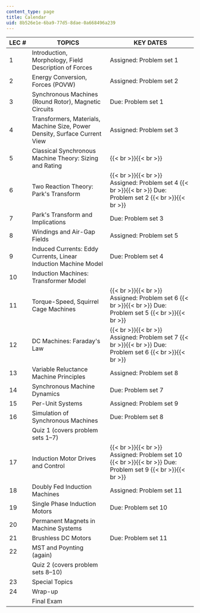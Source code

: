 ```yaml
---
content_type: page
title: Calendar
uid: 8b526e1e-6ba9-77d5-8dae-0a668496a239
---
```


| LEC # | TOPICS | KEY DATES |
| --- | --- | --- |
| 1 | Introduction, Morphology, Field Description of Forces | Assigned: Problem set 1 |
| 2 | Energy Conversion, Forces (POVW) | Assigned: Problem set 2 |
| 3 | Synchronous Machines (Round Rotor), Magnetic Circuits | Due: Problem set 1 |
| 4 | Transformers, Materials, Machine Size, Power Density, Surface Current View | Assigned: Problem set 3 |
| 5 | Classical Synchronous Machine Theory: Sizing and Rating |  {{< br >}}{{< br >}}  |
| 6 | Two Reaction Theory: Park's Transform |  {{< br >}}{{< br >}} Assigned: Problem set 4 {{< br >}}{{< br >}} Due: Problem set 2 {{< br >}}{{< br >}}  |
| 7 | Park's Transform and Implications | Due: Problem set 3 |
| 8 | Windings and Air-Gap Fields | Assigned: Problem set 5 |
| 9 | Induced Currents: Eddy Currents, Linear Induction Machine Model | Due: Problem set 4 |
| 10 | Induction Machines: Transformer Model | &nbsp; |
| 11 | Torque-Speed, Squirrel Cage Machines |  {{< br >}}{{< br >}} Assigned: Problem set 6 {{< br >}}{{< br >}} Due: Problem set 5 {{< br >}}{{< br >}}  |
| 12 | DC Machines: Faraday's Law |  {{< br >}}{{< br >}} Assigned: Problem set 7 {{< br >}}{{< br >}} Due: Problem set 6 {{< br >}}{{< br >}}  |
| 13 | Variable Reluctance Machine Principles | Assigned: Problem set 8 |
| 14 | Synchronous Machine Dynamics | Due: Problem set 7 |
| 15 | Per-Unit Systems | Assigned: Problem set 9 |
| 16 | Simulation of Synchronous Machines | Due: Problem set 8 |
| &nbsp; | Quiz 1 (covers problem sets 1–7) | &nbsp; |
| 17 | Induction Motor Drives and Control |  {{< br >}}{{< br >}} Assigned: Problem set 10 {{< br >}}{{< br >}} Due: Problem set 9 {{< br >}}{{< br >}}  |
| 18 | Doubly Fed Induction Machines | Assigned: Problem set 11 |
| 19 | Single Phase Induction Motors | Due: Problem set 10 |
| 20 | Permanent Magnets in Machine Systems | &nbsp; |
| 21 | Brushless DC Motors | Due: Problem set 11 |
| 22 | MST and Poynting (again) | &nbsp; |
| &nbsp; | Quiz 2 (covers problem sets 8–10) | &nbsp; |
| 23 | Special Topics | &nbsp; |
| 24 | Wrap-up | &nbsp; |
| &nbsp; | Final Exam |